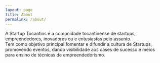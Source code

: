 ```yaml
---
layout: page
title: About
permalink: /about/
---
```



A Startup Tocantins é a comunidade tocantinense de startups, empreendedores, inovadores ou e entusiastas pelo assunto. <br/>
Tem como objetivo principal fomentar e difundir a cultura de Startups, promovendo eventos, dando visibilidade aos cases de sucesso e meios para ensino de técnicas de empreendedorismo.
